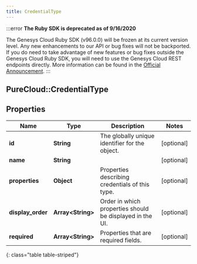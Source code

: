 ```yaml
---
title: CredentialType
---
```


:::error
**The Ruby SDK is deprecated as of 9/16/2020**

The Genesys Cloud Ruby SDK (v96.0.0) will be frozen at its current version level. Any new enhancements to our API or bug fixes will not be backported. If you do need to take advantage of new features or bug fixes outside the Genesys Cloud Ruby SDK, you will need to use the Genesys Cloud REST endpoints directly. More information can be found in the [Official Announcement](https://developer.mypurecloud.com/forum/t/announcement-genesys-cloud-ruby-sdk-end-of-life/8850).
:::


## PureCloud::CredentialType

## Properties

|Name | Type | Description | Notes|
|------------ | ------------- | ------------- | -------------|
| **id** | **String** | The globally unique identifier for the object. | [optional] |
| **name** | **String** |  | [optional] |
| **properties** | **Object** | Properties describing credentials of this type. | [optional] |
| **display_order** | **Array&lt;String&gt;** | Order in which properties should be displayed in the UI. | [optional] |
| **required** | **Array&lt;String&gt;** | Properties that are required fields. | [optional] |
{: class="table table-striped"}



